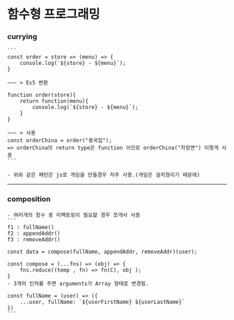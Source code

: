 # 함수형 프로그래밍

### currying

    ```
    const order = store => (menu) => {
        console.log(`${store} - ${menu}`);
    }

    ~~~ > Es5 변환

    function order(store){
        return function(menu){
            console.log(`${store} - ${menu}`);
        }
    }

    ~~~ > 사용
    const orderChina = order("중국집");
    => orderChina의 return type은 function 이므로 orderChina("자장면") 이렇게 사용
    ```
    
    - 위와 같은 패턴은 js로 게임을 만들경우 자주 사용.(게임은 설치형이기 때문에)
    
<hr/>

### composition
    - 여러개의 함수 중 리팩토링이 필요할 경우 쪼개서 사용
    ```
    f1 : fullName()
    f2 : appendAddr()
    f3 : removeAddr()

    const data = compose(fullName, appendAddr, removeAddr)(user);

    const compose = (...fns) => (obj) => {
        fns.reduce((temp , fn) => fn(C), obj );
    }
    - 3개의 인자를 주면 arguments가 Array 형태로 변경됨.

    const fullName = (user) => ({
        ...user, fullName: `${userFirstName} ${userLastName}`
    })
    ```

